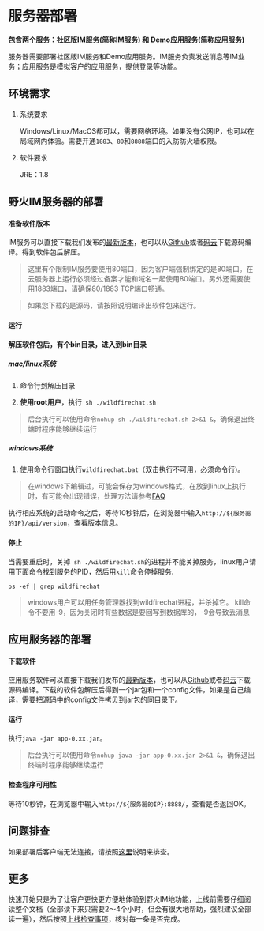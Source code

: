 # 服务器部署

**包含两个服务：社区版IM服务(简称IM服务) 和 Demo应用服务(简称应用服务)**

服务器需要部署社区版IM服务和Demo应用服务。IM服务负责发送消息等IM业务；应用服务是模拟客户的应用服务，提供登录等功能。

## 环境需求
1. 系统要求

   Windows/Linux/MacOS都可以，需要网络环境。如果没有公网IP，也可以在局域网内体验。需要开通```1883```、```80```和```8888```端口的入防防火墙权限。
2. 软件要求

   JRE：1.8


## 野火IM服务器的部署
#### 准备软件版本
IM服务可以直接下载我们发布的[最新版本](http://static.wildfirechat.cn/distribution-latest-bundle-tar.tar.gz)，也可以从[Github](https://github.com/wildfirechat/im-server)或者[码云](https://gitee.com/wfchat/im-server)下载源码编译。得到软件包后解压。
> 这里有个限制IM服务要使用80端口，因为客户端强制绑定的是80端口。在云服务器上运行必须经过备案才能和域名一起使用80端口。另外还需要使用1883端口，请确保80/1883 TCP端口畅通。

> 如果您下载的是源码，请按照说明编译出软件包来运行。

#### 运行

**解压软件包后，有个bin目录，进入到bin目录**

##### mac/linux系统

  1. 命令行到解压目录

  2. **使用root用户**，执行``` sh ./wildfirechat.sh```
> 后台执行可以使用命令```nohup sh ./wildfirechat.sh 2>&1 &```，确保退出终端时程序能够继续运行

##### windows系统

1. 使用命令行窗口执行```wildfirechat.bat```（双击执行不可用，必须命令行)。

> 在windows下编辑过，可能会保存为windows格式，在放到linux上执行时，有可能会出现错误，处理方法请参考[FAQ](https://docs.wildfirechat.cn/faq/server.html)


执行相应系统的启动命令之后，等待10秒钟后，在浏览器中输入```http://${服务器的IP}/api/version```，查看版本信息。

#### 停止
当需要重启时，关掉``` sh ./wildfirechat.sh```的进程并不能关掉服务，linux用户请用下面命令找到服务的PID，然后用```kill```命令停掉服务.
```
ps -ef | grep wildfirechat
```
> windows用户可以用任务管理器找到wildfirechat进程，并杀掉它。
> kill命令不要用-9，因为关闭时有些数据是要回写到数据库的，-9会导致丢消息

## 应用服务器的部署
#### 下载软件
应用服务软件可以直接下载我们发布的[最新版本](http://static.wildfirechat.cn/app-server-release-latest.tar.gz)，也可以从[Github](https://github.com/wildfirechat/app_server)或者[码云](https://gitee.com/wfchat/app_server)下载源码编译。下载的软件包解压后得到一个jar包和一个config文件，如果是自己编译，需要把源码中的config文件拷贝到jar包的同目录下。

#### 运行
执行```java -jar app-0.xx.jar```。
> 后台执行可以使用命令```nohup java -jar app-0.xx.jar 2>&1 &```，确保退出终端时程序能够继续运行

#### 检查程序可用性
等待10秒钟，在浏览器中输入```http://${服务器的IP}:8888/```，查看是否返回OK。

## 问题排查
如果部署后客户端无法连接，请按照[这里](../faq/server/q2.md)说明来排查。

## 更多
快速开始只是为了让客户更快更方便地体验到野火IM地功能，上线前需要仔细阅读整个文档（全部读下来只需要2～4个小时，但会有很大地帮助，强烈建议全部读一遍），然后按照[上线检查事项](../blogs/上线检查事项.md)，核对每一条是否完成。
